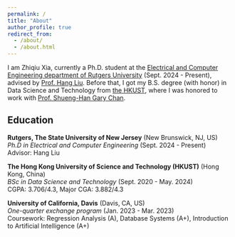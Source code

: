 ```yaml
---
permalink: /
title: "About"
author_profile: true
redirect_from: 
  - /about/
  - /about.html
---
```


I am Zhiqiu Xia, currently a Ph.D. student at the [Electrical and Computer Engineering department of Rutgers University](https://www.ece.rutgers.edu/) (Sept. 2024 - Present), advised by [Prof. Hang Liu](https://asherliu.github.io/). Before that, I got my B.S. degree (with honor) in Data Science and Technology from [the HKUST](https://hkust.edu.hk/), where I was honored to work with [Prof. Shueng-Han Gary Chan](https://www.cse.ust.hk/~gchan/).

## Education

**Rutgers, The State University of New Jersey** (New Brunswick, NJ, US)  
*Ph.D in Electrical and Computer Engineering* (Sept. 2024 - Present)  
Advisor: Hang Liu

**The Hong Kong University of Science and Technology (HKUST)** (Hong Kong, China)  
*BSc in Data Science and Technology* (Sept. 2020 - May. 2024)  
CGPA: 3.706/4.3, Major CGA: 3.882/4.3

**University of California, Davis** (Davis, CA, US)  
*One-quarter exchange program* (Jan. 2023 - Mar. 2023)  
Coursework: Regression Analysis (A), Database Systems (A+), Introduction to Artificial Intelligence (A+)
